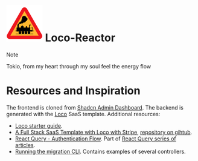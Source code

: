 # ![Logo](./frontend/public/images/favicon.svg) Loco-Reactor

> [!NOTE]
> Tokio, from my heart through my soul feel the energy flow

# Resources and Inspiration

The frontend is cloned from [Shadcn Admin Dashboard](https://github.com/satnaing/shadcn-admin). The backend is generated with the [Loco](https://loco.rs/) SaaS template. Additional resources:

* [Loco starter guide](https://loco.rs/docs/getting-started/guide/).
* [A Full Stack SaaS Template with Loco with Stripe](https://www.shuttle.rs/blog/2024/02/29/fullstack-loco-rust), [repository on gihtub](https://github.com/joshua-mo-143/shuttle-stripe-ex).
* [React Query - Authentication Flow](https://blog.delpuppo.net/react-query-authentication-flow). Part of [React Query series of articles](https://blog.delpuppo.net/series/react-query).
* [Running the migration CLI](https://github.com/yinho999/loco-tutorial/tree/main/migration). Contains examples of several controllers.
